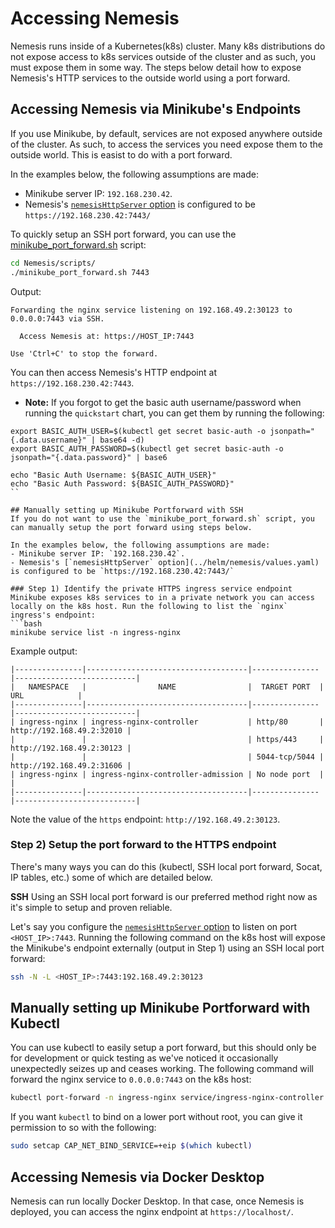 # Accessing Nemesis
Nemesis runs inside of a Kubernetes(k8s) cluster. Many k8s distributions do not expose access to k8s services outside of the cluster and as such, you must expose them in some way. The steps below detail how to expose Nemesis's HTTP services to the outside world using a port forward.


## Accessing Nemesis via Minikube's Endpoints
If you use Minikube, by default, services are not exposed anywhere outside of the cluster. As such, to access the services you need expose them to the outside world. This is easist to do with a port forward.

In the examples below, the following assumptions are made:
- Minikube server IP: `192.168.230.42`.
- Nemesis's [`nemesisHttpServer` option](../helm/nemesis/values.yaml) is configured to be `https://192.168.230.42:7443/`

To quickly setup an SSH port forward, you can use the [minikube_port_forward.sh](../scripts/minikube_port_forward.sh) script:
```bash
cd Nemesis/scripts/
./minikube_port_forward.sh 7443
```
Output:
```
Forwarding the nginx service listening on 192.168.49.2:30123 to 0.0.0.0:7443 via SSH.

  Access Nemesis at: https://HOST_IP:7443

Use 'Ctrl+C' to stop the forward.
```
You can then access Nemesis's HTTP endpoint at `https://192.168.230.42:7443`.

* **Note:** If you forgot to get the basic auth username/password when running the `quickstart` chart, you can get them by running the following:
```
export BASIC_AUTH_USER=$(kubectl get secret basic-auth -o jsonpath="{.data.username}" | base64 -d)
export BASIC_AUTH_PASSWORD=$(kubectl get secret basic-auth -o jsonpath="{.data.password}" | base6

echo "Basic Auth Username: ${BASIC_AUTH_USER}"
echo "Basic Auth Password: ${BASIC_AUTH_PASSWORD}"
``

## Manually setting up Minikube Portforward with SSH
If you do not want to use the `minikube_port_forward.sh` script, you can manually setup the port forward using steps below.

In the examples below, the following assumptions are made:
- Minikube server IP: `192.168.230.42`.
- Nemesis's [`nemesisHttpServer` option](../helm/nemesis/values.yaml) is configured to be `https://192.168.230.42:7443/`

### Step 1) Identify the private HTTPS ingress service endpoint
Minikube exposes k8s services to in a private network you can access locally on the k8s host. Run the following to list the `nginx` ingress's endpoint:
```bash
minikube service list -n ingress-nginx
```
Example output:
```
|---------------|------------------------------------|---------------|---------------------------|
|   NAMESPACE   |                NAME                |  TARGET PORT  |            URL            |
|---------------|------------------------------------|---------------|---------------------------|
| ingress-nginx | ingress-nginx-controller           | http/80       | http://192.168.49.2:32010 |
|               |                                    | https/443     | http://192.168.49.2:30123 |
|               |                                    | 5044-tcp/5044 | http://192.168.49.2:31606 |
| ingress-nginx | ingress-nginx-controller-admission | No node port  |                           |
|---------------|------------------------------------|---------------|---------------------------|
```
Note the value of the `https` endpoint: `http://192.168.49.2:30123`.


### Step 2) Setup the port forward to the HTTPS endpoint
There's many ways you can do this (kubectl, SSH local port forward, Socat, IP tables, etc.) some of which are detailed below.

**SSH**
Using an SSH local port forward is our preferred method right now as it's simple to setup and proven reliable.

Let's say you configure the [`nemesisHttpServer` option](../helm/nemesis/values.yaml#L8) to listen on port `<HOST_IP>:7443`. Running the following command on the k8s host will expose the Minikube's endpoint externally (output in Step 1) using an SSH local port forward:
```bash
ssh -N -L <HOST_IP>:7443:192.168.49.2:30123
```



## Manually setting up Minikube Portforward with Kubectl
You can use kubectl to easily setup a port forward, but this should only be for development or quick testing as we've noticed it occasionally unexpectedly seizes up and ceases working. The following command will forward the nginx service to `0.0.0.0:7443` on the k8s host:
```bash
kubectl port-forward -n ingress-nginx service/ingress-nginx-controller 7443:443 --address=0.0.0.0
```

If you want `kubectl` to bind on a lower port without root, you can give it permission to so with the following:
```bash
sudo setcap CAP_NET_BIND_SERVICE=+eip $(which kubectl)
```

## Accessing Nemesis via Docker Desktop
Nemesis can run locally Docker Desktop. In that case, once Nemesis is deployed, you can access the nginx endpoint at `https://localhost/`.